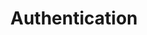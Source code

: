 ---
title: "Authentication"
linkTitle: "Authentication"
description: "Data types used for authentication when working with Microsoft 365 blocks."
weight: 1
---